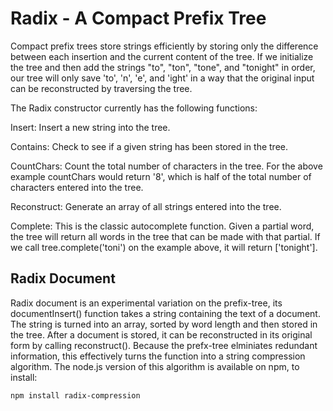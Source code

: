 Radix - A Compact Prefix Tree
=============================

Compact prefix trees store strings efficiently by storing only the difference between
each insertion and the current content of the tree. If we initialize the tree and then add the strings "to", "ton", "tone", and "tonight" in order, our tree will only save 'to', 'n', 'e', and 'ight' in a way that the original input can be reconstructed by traversing the tree.   

The Radix constructor currently has the following functions:    

Insert: Insert a new string into the tree.

Contains: Check to see if a given string has been stored in the tree.

CountChars: Count the total number of characters in the tree. For the above example countChars would return '8', which is half of the total number of characters entered into the tree.

Reconstruct: Generate an array of all strings entered into the tree.

Complete: This is the classic autocomplete function. Given a partial word, the tree will return all words in the tree that can be made with that partial. If we call tree.complete('toni') on the example above, it will return ['tonight']. 

Radix Document
--------------

Radix document is an experimental variation on the prefix-tree, its documentInsert() function takes a string containing the text of a document. The string is turned into an array, sorted by word length and then stored in the tree. After a document is stored, it can be reconstructed in its original form by calling reconstruct(). Because the prefx-tree elminiates redundant information, this effectively turns the function into a string compression algorithm. The node.js version of this algorithm is available on npm, to install:    
```shell
npm install radix-compression
```
